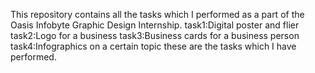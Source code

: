 This repository contains all the tasks which I performed as a part of the Oasis Infobyte Graphic Design Internship. 
task1:Digital poster and flier
task2:Logo for a business
task3:Business cards for a business person
task4:Infographics on a certain topic
these are the tasks which I have performed.
